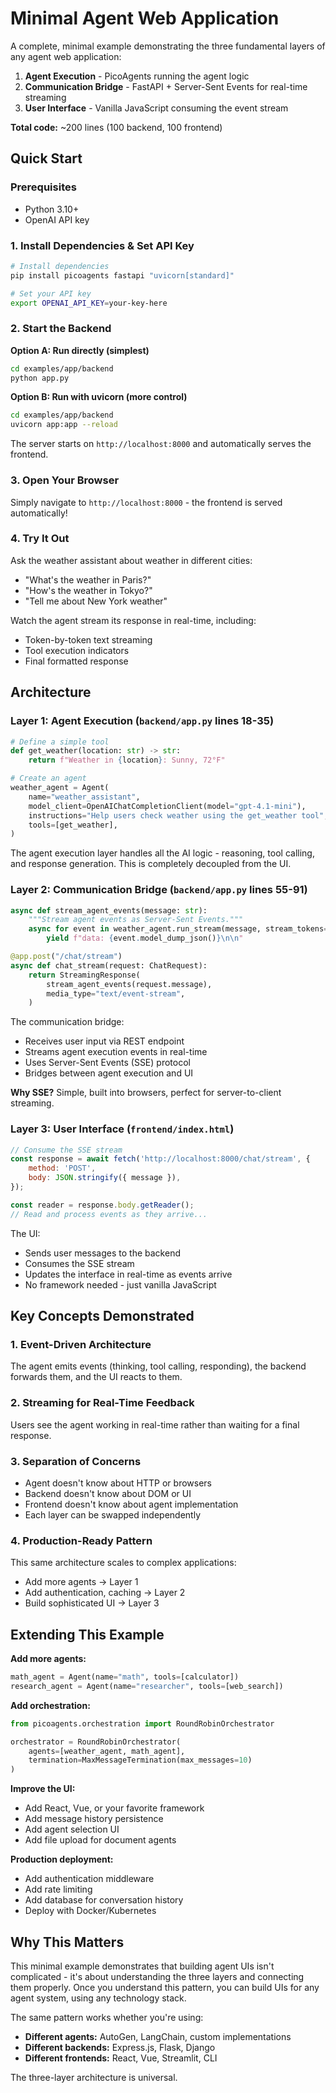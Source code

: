 # Minimal Agent Web Application

A complete, minimal example demonstrating the three fundamental layers of any agent web application:

1. **Agent Execution** - PicoAgents running the agent logic
2. **Communication Bridge** - FastAPI + Server-Sent Events for real-time streaming
3. **User Interface** - Vanilla JavaScript consuming the event stream

**Total code:** ~200 lines (100 backend, 100 frontend)

## Quick Start

### Prerequisites

- Python 3.10+
- OpenAI API key

### 1. Install Dependencies & Set API Key

```bash
# Install dependencies
pip install picoagents fastapi "uvicorn[standard]"

# Set your API key
export OPENAI_API_KEY=your-key-here
```

### 2. Start the Backend

**Option A: Run directly (simplest)**
```bash
cd examples/app/backend
python app.py
```

**Option B: Run with uvicorn (more control)**
```bash
cd examples/app/backend
uvicorn app:app --reload
```

The server starts on `http://localhost:8000` and automatically serves the frontend.

### 3. Open Your Browser

Simply navigate to `http://localhost:8000` - the frontend is served automatically!

### 4. Try It Out

Ask the weather assistant about weather in different cities:
- "What's the weather in Paris?"
- "How's the weather in Tokyo?"
- "Tell me about New York weather"

Watch the agent stream its response in real-time, including:
- Token-by-token text streaming
- Tool execution indicators
- Final formatted response

## Architecture

### Layer 1: Agent Execution (`backend/app.py` lines 18-35)

```python
# Define a simple tool
def get_weather(location: str) -> str:
    return f"Weather in {location}: Sunny, 72°F"

# Create an agent
weather_agent = Agent(
    name="weather_assistant",
    model_client=OpenAIChatCompletionClient(model="gpt-4.1-mini"),
    instructions="Help users check weather using the get_weather tool",
    tools=[get_weather],
)
```

The agent execution layer handles all the AI logic - reasoning, tool calling, and response generation. This is completely decoupled from the UI.

### Layer 2: Communication Bridge (`backend/app.py` lines 55-91)

```python
async def stream_agent_events(message: str):
    """Stream agent events as Server-Sent Events."""
    async for event in weather_agent.run_stream(message, stream_tokens=True):
        yield f"data: {event.model_dump_json()}\n\n"

@app.post("/chat/stream")
async def chat_stream(request: ChatRequest):
    return StreamingResponse(
        stream_agent_events(request.message),
        media_type="text/event-stream",
    )
```

The communication bridge:
- Receives user input via REST endpoint
- Streams agent execution events in real-time
- Uses Server-Sent Events (SSE) protocol
- Bridges between agent execution and UI

**Why SSE?** Simple, built into browsers, perfect for server-to-client streaming.

### Layer 3: User Interface (`frontend/index.html`)

```javascript
// Consume the SSE stream
const response = await fetch('http://localhost:8000/chat/stream', {
    method: 'POST',
    body: JSON.stringify({ message }),
});

const reader = response.body.getReader();
// Read and process events as they arrive...
```

The UI:
- Sends user messages to the backend
- Consumes the SSE stream
- Updates the interface in real-time as events arrive
- No framework needed - just vanilla JavaScript

## Key Concepts Demonstrated

### 1. **Event-Driven Architecture**
The agent emits events (thinking, tool calling, responding), the backend forwards them, and the UI reacts to them.

### 2. **Streaming for Real-Time Feedback**
Users see the agent working in real-time rather than waiting for a final response.

### 3. **Separation of Concerns**
- Agent doesn't know about HTTP or browsers
- Backend doesn't know about DOM or UI
- Frontend doesn't know about agent implementation
- Each layer can be swapped independently

### 4. **Production-Ready Pattern**
This same architecture scales to complex applications:
- Add more agents → Layer 1
- Add authentication, caching → Layer 2
- Build sophisticated UI → Layer 3

## Extending This Example

**Add more agents:**
```python
math_agent = Agent(name="math", tools=[calculator])
research_agent = Agent(name="researcher", tools=[web_search])
```

**Add orchestration:**
```python
from picoagents.orchestration import RoundRobinOrchestrator

orchestrator = RoundRobinOrchestrator(
    agents=[weather_agent, math_agent],
    termination=MaxMessageTermination(max_messages=10)
)
```

**Improve the UI:**
- Add React, Vue, or your favorite framework
- Add message history persistence
- Add agent selection UI
- Add file upload for document agents

**Production deployment:**
- Add authentication middleware
- Add rate limiting
- Add database for conversation history
- Deploy with Docker/Kubernetes

## Why This Matters

This minimal example demonstrates that building agent UIs isn't complicated - it's about understanding the three layers and connecting them properly. Once you understand this pattern, you can build UIs for any agent system, using any technology stack.

The same pattern works whether you're using:
- **Different agents:** AutoGen, LangChain, custom implementations
- **Different backends:** Express.js, Flask, Django
- **Different frontends:** React, Vue, Streamlit, CLI

The three-layer architecture is universal.
